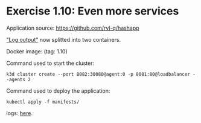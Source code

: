 # Exercise 1.10: Even more services

Application source:
https://github.com/rvl-q/hashapp

["Log output"](../e107/) now splitted into two containers.

Docker image:
 (tag: 1.10)

Command used to start the cluster:
```
k3d cluster create --port 8082:30080@agent:0 -p 8081:80@loadbalancer --agents 2
```

Command used to deploy the application:
```
kubectl apply -f manifests/
```
logs:
[here](./e110.txt).
